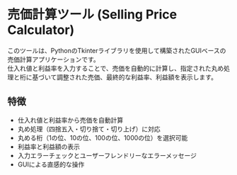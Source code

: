 # 売価計算ツール (Selling Price Calculator)

このツールは、PythonのTkinterライブラリを使用して構築されたGUIベースの売価計算アプリケーションです。  
仕入れ値と利益率を入力することで、売価を自動的に計算し、指定された丸め処理と桁に基づいて調整された売価、最終的な利益率、利益額を表示します。

## 特徴

- 仕入れ値と利益率から売価を自動計算
- 丸め処理（四捨五入・切り捨て・切り上げ）に対応
- 丸める桁（1の位、10の位、100の位、1000の位）を選択可能
- 利益率と利益額の表示
- 入力エラーチェックとユーザーフレンドリーなエラーメッセージ
- GUIによる直感的な操作

